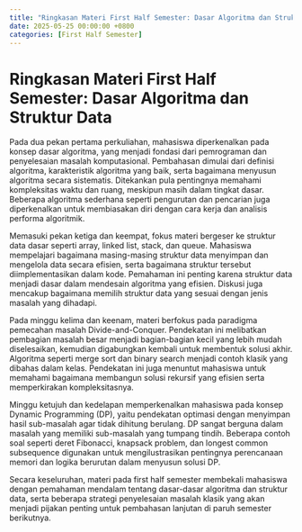```yaml
---
title: "Ringkasan Materi First Half Semester: Dasar Algoritma dan Struktur Data"
date: 2025-05-25 00:00:00 +0800
categories: [First Half Semester]
---
```


# Ringkasan Materi First Half Semester: Dasar Algoritma dan Struktur Data

Pada dua pekan pertama perkuliahan, mahasiswa diperkenalkan pada konsep dasar algoritma, yang menjadi fondasi dari pemrograman dan penyelesaian masalah komputasional. Pembahasan dimulai dari definisi algoritma, karakteristik algoritma yang baik, serta bagaimana menyusun algoritma secara sistematis. Ditekankan pula pentingnya memahami kompleksitas waktu dan ruang, meskipun masih dalam tingkat dasar. Beberapa algoritma sederhana seperti pengurutan dan pencarian juga diperkenalkan untuk membiasakan diri dengan cara kerja dan analisis performa algoritmik.

Memasuki pekan ketiga dan keempat, fokus materi bergeser ke struktur data dasar seperti array, linked list, stack, dan queue. Mahasiswa mempelajari bagaimana masing-masing struktur data menyimpan dan mengelola data secara efisien, serta bagaimana struktur tersebut diimplementasikan dalam kode. Pemahaman ini penting karena struktur data menjadi dasar dalam mendesain algoritma yang efisien. Diskusi juga mencakup bagaimana memilih struktur data yang sesuai dengan jenis masalah yang dihadapi.

Pada minggu kelima dan keenam, materi berfokus pada paradigma pemecahan masalah Divide-and-Conquer. Pendekatan ini melibatkan pembagian masalah besar menjadi bagian-bagian kecil yang lebih mudah diselesaikan, kemudian digabungkan kembali untuk membentuk solusi akhir. Algoritma seperti merge sort dan binary search menjadi contoh klasik yang dibahas dalam kelas. Pendekatan ini juga menuntut mahasiswa untuk memahami bagaimana membangun solusi rekursif yang efisien serta memperkirakan kompleksitasnya.

Minggu ketujuh dan kedelapan memperkenalkan mahasiswa pada konsep Dynamic Programming (DP), yaitu pendekatan optimasi dengan menyimpan hasil sub-masalah agar tidak dihitung berulang. DP sangat berguna dalam masalah yang memiliki sub-masalah yang tumpang tindih. Beberapa contoh soal seperti deret Fibonacci, knapsack problem, dan longest common subsequence digunakan untuk mengilustrasikan pentingnya perencanaan memori dan logika berurutan dalam menyusun solusi DP.

Secara keseluruhan, materi pada first half semester membekali mahasiswa dengan pemahaman mendalam tentang dasar-dasar algoritma dan struktur data, serta beberapa strategi penyelesaian masalah klasik yang akan menjadi pijakan penting untuk pembahasan lanjutan di paruh semester berikutnya.
